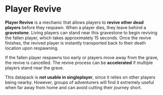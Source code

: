 # Player Revive

**Player Revive**  is a mechanic that allows players to **revive other dead players** before they respawn. When a player dies, they leave behind a **gravestone**. Living players can stand near this gravestone to begin reviving the fallen player, which takes approximately 15 seconds. Once the revive finishes, the revived player is instantly transported back to their death location upon respawning.

If the fallen player respawns too early or players move away from the grave, the revive is cancelled. The revive process can be **accelerated** if multiple players stand near the grave.

This datapack is **not usable in singleplayer**, since it relies on other players being nearby. However, groups of adventurers will find it extremely useful when far away from home and can avoid cutting their journey short.
